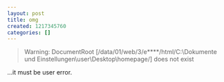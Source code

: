 ```yaml
---
layout: post
title: omg
created: 1217345760
categories: []
---
```


> Warning: DocumentRoot [/data/01/web/3/e****/html/C:\\Dokumente und Einstellungen\\user\\Desktop\\homepage/] does not exist

...it must be user error.
